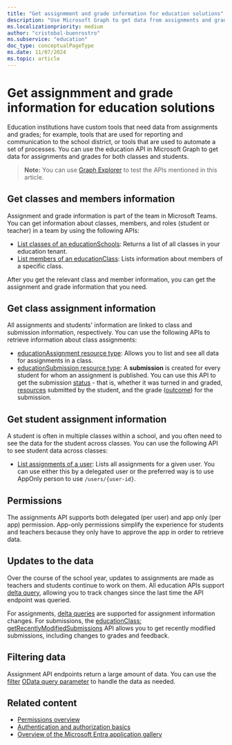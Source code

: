 ```yaml
---
title: "Get assignmment and grade information for education solutions"
description: "Use Microsoft Graph to get data from assignments and grades for education solution reporting, communication, and automation tools."
ms.localizationpriority: medium
author: "cristobal-buenrostro"
ms.subservice: "education"
doc_type: conceptualPageType
ms.date: 11/07/2024
ms.topic: article
---
```


# Get assignmment and grade information for education solutions

Education institutions have custom tools that need data from assignments and grades; for example, tools that are used for reporting and communication to the school district, or tools that are used to automate a set of processes. You can use the education API in Microsoft Graph to get data for assignments and grades for both classes and students.

> **Note:** You can use [Graph Explorer](https://developer.microsoft.com/en-us/graph/graph-explorer) to test the APIs mentioned in this article.

## Get classes and members information

Assignment and grade information is part of the team in Microsoft Teams. You can get information about classes, members, and roles (student or teacher) in a team by using the following APIs:

- [List classes of an educationSchools](/graph/api/educationschool-list-classes): Returns a list of all classes in your education tenant.
- [List members of an educationClass](/graph/api/educationclass-list-members): Lists information about members of a specific class.

After you get the relevant class and member information, you can get the assignment and grade information that you need.

## Get class assignment information

All assignments and students' information are linked to class and submission information, respectively. You can use the following APIs to retrieve information about class assignments:

- [educationAssignment resource type](/graph/api/resources/educationassignment): Allows you to list and see all data for assignments in a class.
- [educationSubmission resource type](/graph/api/resources/educationsubmission): A **submission** is created for every student for whom an assignment is published. You can use this API to get the submission [status](/graph/api/resources/educationsubmission#properties) - that is, whether it was turned in and graded, [resources](/graph/api/educationsubmissionresource-get) submitted by the student, and the grade ([outcome](/graph/api/resources/educationoutcome)) for the submission.

## Get student assignment information

A student is often in multiple classes within a school, and you often need to see the data for the student across classes. You can use the following API to see student data across classes:

- [List assignments of a user](/graph/api/educationuser-list-assignments): Lists all assignments for a given user. You can use either this by a delegated user or the preferred way is to use AppOnly person to use  `/users/{user-id}`.

## Permissions

The assignments API supports both delegated (per user) and app only (per app) permission. App-only permissions simplify the experience for students and teachers because they only have to approve the app in order to retrieve data. 

## Updates to the data

Over the course of the school year, updates to assignments are made as teachers and students continue to work on them. All education APIs support [delta query](/graph/api/educationschool-delta), allowing you to track changes since the last time the API endpoint was queried.

For assignments, [delta queries](/graph/api/educationassignment-delta) are supported for assignment information changes. For submissions, the [educationClass: getRecentlyModifiedSubmissions](/graph/api/educationclass-getrecentlymodifiedsubmissions) API allows you to get recently modified submissions, including changes to grades and feedback.

## Filtering data

Assignment API endpoints return a large amount of data. You can use the [filter](/graph/query-parameters#filter-parameter) [OData query parameter](/graph/query-parameters) to handle the data as needed. 

## Related content

* [Permissions overview](/graph/permissions-overview?tabs=http) 
* [Authentication and authorization basics](/graph/auth/auth-concepts#register-your-app-with-the-microsoft-identity-platform) 
* [Overview of the Microsoft Entra application gallery](/azure/active-directory/manage-apps/overview-application-gallery)
